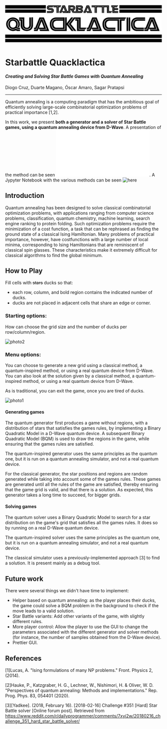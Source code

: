 ![logo](logo.jpg)

# Starbattle Quacklactica

#### *Creating and Solving Star Battle Games with Quantum Annealing* 

Diogo Cruz, Duarte Magano, Óscar Amaro, Sagar Pratapsi

---

Quantum annealing is a computing paradigm that has the ambitious goal of efficiently solving large-scale combinatorial optimization problems of practical importance [1,2].

In this work, we present **both a generator and a solver of Star Battle games, using a quantum annealing device from D-Wave**. A presentation of the method can be seen ![here](presentation.pdf). A Jypyter Notebook with the various methods can be seen ![here](showcase.ipynb)

## Introduction

Quantum annealing has been designed to solve classical combinatorial optimization problems, with applications ranging from computer science problems, classification, quantum chemistry, machine learning, search engine ranking to protein folding. Such optimization problems require the minimization of a cost function, a task that can be rephrased as finding the ground state of a classical Ising Hamiltonian. Many problems of practical importance, however, have costfunctions with a large number of local minima, corresponding to Ising Hamiltonians that are reminiscent of classical spin glasses. These characteristics make it extremely difficult for classical algorithms to find the global minimum.

## How to Play

Fill cells with ~~stars~~ ducks so that:

* each row, column, and bold region contains the indicated number of ducks.
* ducks are not placed in adjacent cells that share an edge or corner.

### Starting options:

How can choose the grid size and the number of ducks per row/column/region.

![photo2](photo2.png)

### Menu options:

You can choose to generate a new grid using a classical method, a quantum-inspired method, or using a real quantum device from D-Wave. You can also look at the solution given by a classical method, a quantum-inspired method, or using a real quantum device from D-Wave.

As is traditional, you can exit the game, once you are tired of ducks.

![photo1](photo1.png)

#### Generating games

The quantum generator first produces a game without regions, with a distribution of stars that satisfies the games rules, by implementing a Binary Quadratic Model in a D-Wave quantum device. A subsequent Binary Quadratic Model (BQM) is used to draw the regions in the game, while ensuring that the games rules are satisfied.

The quantum-inspired generator uses the same principles as the quantum one, but it is run on a quantum annealing simulator, and not a real quantum device.

For the classical generator, the star positions and regions are random generated while taking into account some of the games rules. These games are generated until all the rules of the game are satisfied, thereby ensuring that the game grid is valid, and that there is a solution. As expected, this generator takes a long time to succeed, for bigger grids.

#### Solving games

The quantum solver uses a Binary Quadratic Model to search for a star distribution on the game's grid that satisfies all the games rules. It does so by running on a real D-Wave quantum device.

The quantum-inspired solver uses the same principles as the quantum one, but it is run on a quantum annealing simulator, and not a real quantum device.

The classical simulator uses a previously-implemented approach [3] to find a solution. It is present mainly as a debug tool.

## Future work

There were several things we didn't have time to implement:
* Helper based on quantum annealing: as the player places their ducks, the game could solve a BQM problem in the background to check if the move leads to a valid solution.
* Star Battle variants: Add other variants of the game, with slightly different rules.
* More player control: Allow the player to use the GUI to change the parameters associated with the different generator and solver methods (for instance, the number of samples obtained from the D-Wave device).
* Prettier GUI.

## References

[1]Lucas, A. "Ising formulations of many NP problems." Front. Physics 2, (2014).

[2]Hauke, P., Katzgraber, H. G., Lechner, W., Nishimori, H. & Oliver, W. D. "Perspectives of quantum annealing: Methods and implementations." Rep. Prog. Phys. 83, 054401 (2020).

[3][Yadkee]. (2018, February 16). [2018-02-16] Challenge #351 [Hard] Star Battle solver [Online forum post]. Retrieved from https://www.reddit.com/r/dailyprogrammer/comments/7xyi2w/20180216_challenge_351_hard_star_battle_solver/

<!-- ## ToDo:
### Things we would wanna fix/implement but didn't have enough time to do


* Graphics
* More than 2 player support
* Better quantum circuit visualization
* Option to pick between real and simulated quantum simulation as opposed ot editing the source code
* Adding more gates and game mechanics to make it more fun

## Highlights:



*   In our game, the result is quantum. No one knows the results until the measurement.
*    Player can increase their probability of winning, but nothing is guaranteed.
*   During the game, two players are building a quantum circuit together. They try interfering with the result of the entangled qubits to something they desire.
*   In the game, we applied Quantum Random Number Generator to find the type and place of gates. The speeds of Quhacmans change with entangled two qubits circuit.
*   The rule and strategy are quantum. We use Bloch sphere as a win indicator. -->

